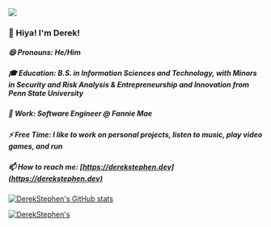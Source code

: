 ![](https://komarev.com/ghpvc/?username=derekstephen)

### 👋 Hiya! I'm Derek!
##### 😄 Pronouns: He/Him

##### 🎓 Education: B.S. in Information Sciences and Technology, with Minors in Security and Risk Analysis & Entrepreneurship and Innovation from Penn State University
##### 💼 Work: Software Engineer @ Fannie Mae

##### ⚡ Free Time: I like to work on personal projects, listen to music, play video games, and run

##### 📫 How to reach me: [https://derekstephen.dev](https://derekstephen.dev)


[![DerekStephen's GitHub stats](https://github-readme-stats.vercel.app/api?username=derekstephen&count_private=true&show_icons=true&theme=vue-dark&custom_title%20=Derekstephen%27s%20Github%20Stats&include_all_commits=true)](https://github.com/anuraghazra/github-readme-stats)

<!--[![DerekStephen's Top Langs](https://github-readme-stats.vercel.app/api/top-langs/?username=derekstephen&layout=compact&theme=vue-dark)](https://github.com/anuraghazra/github-readme-stats)
-->
[![DerekStephen's ](https://github-profile-trophy.vercel.app/?username=derekstephen&theme=nord)](https://github.com/ryo-ma/github-profile-trophy)
